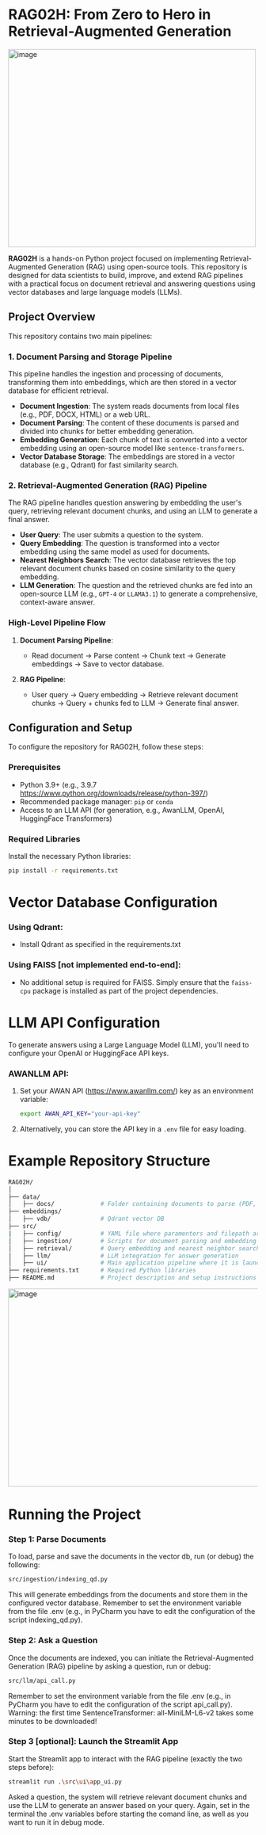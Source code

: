 # RAG02H: From Zero to Hero in Retrieval-Augmented Generation

<img src="https://github.com/user-attachments/assets/70d6c2c4-8da1-466b-a40c-70c827d320e7" alt="image" width="500" height="400">

**RAG02H** is a hands-on Python project focused on implementing Retrieval-Augmented Generation (RAG) using open-source tools. This repository is designed for data scientists to build, improve, and extend RAG pipelines with a practical focus on document retrieval and answering questions using vector databases and large language models (LLMs).

## Project Overview

This repository contains two main pipelines:

### 1. Document Parsing and Storage Pipeline
This pipeline handles the ingestion and processing of documents, transforming them into embeddings, which are then stored in a vector database for efficient retrieval.

- **Document Ingestion**: The system reads documents from local files (e.g., PDF, DOCX, HTML) or a web URL.
- **Document Parsing**: The content of these documents is parsed and divided into chunks for better embedding generation.
- **Embedding Generation**: Each chunk of text is converted into a vector embedding using an open-source model like `sentence-transformers`.
- **Vector Database Storage**: The embeddings are stored in a vector database (e.g., Qdrant) for fast similarity search.

### 2. Retrieval-Augmented Generation (RAG) Pipeline
The RAG pipeline handles question answering by embedding the user's query, retrieving relevant document chunks, and using an LLM to generate a final answer.

- **User Query**: The user submits a question to the system.
- **Query Embedding**: The question is transformed into a vector embedding using the same model as used for documents.
- **Nearest Neighbors Search**: The vector database retrieves the top relevant document chunks based on cosine similarity to the query embedding.
- **LLM Generation**: The question and the retrieved chunks are fed into an open-source LLM (e.g., `GPT-4` or `LLAMA3.1`) to generate a comprehensive, context-aware answer.

### High-Level Pipeline Flow
1. **Document Parsing Pipeline**:
    - Read document → Parse content → Chunk text → Generate embeddings → Save to vector database.
    
2. **RAG Pipeline**:
    - User query → Query embedding → Retrieve relevant document chunks → Query + chunks fed to LLM → Generate final answer.

## Configuration and Setup

To configure the repository for RAG02H, follow these steps:

### Prerequisites
- Python 3.9+ (e.g., 3.9.7 https://www.python.org/downloads/release/python-397/)
- Recommended package manager: `pip` or `conda`
- Access to an LLM API (for generation, e.g., AwanLLM, OpenAI, HuggingFace Transformers)

### Required Libraries
Install the necessary Python libraries:

```bash
pip install -r requirements.txt
```

# Vector Database Configuration

### Using Qdrant:
- Install Qdrant as specified in the requirements.txt

### Using FAISS [not implemented end-to-end]:
- No additional setup is required for FAISS. Simply ensure that the `faiss-cpu` package is installed as part of the project dependencies.

# LLM API Configuration

To generate answers using a Large Language Model (LLM), you'll need to configure your OpenAI or HuggingFace API keys.

### AWANLLM API:
1. Set your AWAN API (https://www.awanllm.com/) key as an environment variable:
    ```bash
    export AWAN_API_KEY="your-api-key"
    ```
2. Alternatively, you can store the API key in a `.env` file for easy loading.

# Example Repository Structure

```bash
RAG02H/
│
├── data/
│   ├── docs/             # Folder containing documents to parse (PDF, HTML, etc.)
├── embeddings/
│   ├── vdb/              # Qdrant vector DB
├── src/
|   ├── config/           # YAML file where paramenters and filepath are specified
│   ├── ingestion/        # Scripts for document parsing and embedding generation
│   ├── retrieval/        # Query embedding and nearest neighbor search
│   ├── llm/              # LLM integration for answer generation
│   ├── ui/               # Main application pipeline where it is launch the UI application
├── requirements.txt      # Required Python libraries
├── README.md             # Project description and setup instructions
```

<img src="https://github.com/user-attachments/assets/c9d1c57d-59d7-4246-b377-853f3b81e33b" alt="image" width="700" height="400">

# Running the Project

### Step 1: Parse Documents
To load, parse and save the documents in the vector db, run (or debug) the following:

```bash
src/ingestion/indexing_qd.py
```

This will generate embeddings from the documents and store them in the configured vector database.
Remember to set the environment variable from the file .env (e.g., in PyCharm you have to edit the configuration of the script indexing_qd.py).


### Step 2: Ask a Question
Once the documents are indexed, you can initiate the Retrieval-Augmented Generation (RAG) pipeline by asking a question, run or debug:

```bash
src/llm/api_call.py
```

Remember to set the environment variable from the file .env (e.g., in PyCharm you have to edit the configuration of the script api_call.py).
Warning: the first time SentenceTransformer: all-MiniLM-L6-v2 takes some minutes to be downloaded!

### Step 3 [optional]: Launch the Streamlit App
Start the Streamlit app to interact with the RAG pipeline (exactly the two steps before):

```bash
streamlit run .\src\ui\app_ui.py
```

Asked a question, the system will retrieve relevant document chunks and use the LLM to generate an answer based on your query.
Again, set in the terminal the .env variables before starting the comand line, as well as you want to run it in debug mode.
